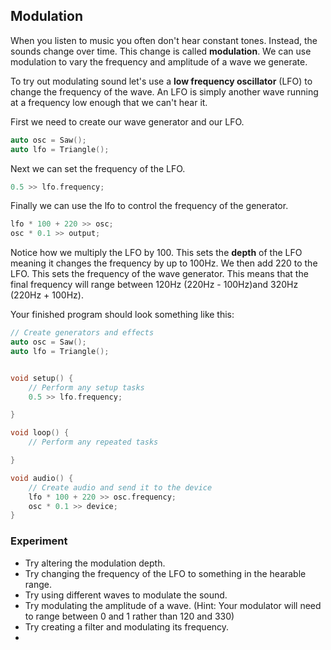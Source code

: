 ## Modulation

When you listen to music you often don't hear constant tones.  Instead, the sounds change over time.  This change is called **modulation**.  We can use modulation to vary the frequency and amplitude of a wave we generate.

To try out modulating sound let's use a **low frequency oscillator** (LFO) to change the frequency of the wave.  An LFO is simply another wave running at a frequency low enough that we can't hear it.

First we need to create our wave generator and our LFO.

```cpp
auto osc = Saw();
auto lfo = Triangle();
```

Next we can set the frequency of the LFO.

```cpp
0.5 >> lfo.frequency;
```

Finally we can use the lfo to control the frequency of the generator.

```cpp
lfo * 100 + 220 >> osc;
osc * 0.1 >> output;
```

Notice how we multiply the LFO by 100.  This sets the **depth** of the LFO meaning it changes the frequency by up to 100Hz.  We then add 220 to the LFO.  This sets the frequency of the wave generator.  This means that the final frequency will range between 120Hz (220Hz - 100Hz)and 320Hz (220Hz + 100Hz).

Your finished program should look something like this:

```cpp
// Create generators and effects
auto osc = Saw();
auto lfo = Triangle();


void setup() {
    // Perform any setup tasks
    0.5 >> lfo.frequency;

}

void loop() {
    // Perform any repeated tasks 

}

void audio() {
    // Create audio and send it to the device
    lfo * 100 + 220 >> osc.frequency;
    osc * 0.1 >> device;
}
```

### Experiment

- Try altering the modulation depth.
- Try changing the frequency of the LFO to something in the hearable range.
- Try using different waves to modulate the sound.
- Try modulating the amplitude of a wave.  (Hint: Your modulator will need to range between 0 and 1 rather than 120 and 330)
- Try creating a filter and modulating its frequency.
- 
